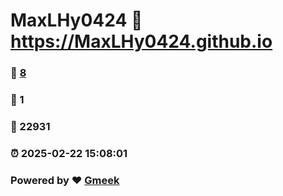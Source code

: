 # MaxLHy0424 :link: https://MaxLHy0424.github.io 
### :page_facing_up: [8](https://MaxLHy0424.github.io/tag.html) 
### :speech_balloon: 1 
### :hibiscus: 22931 
### :alarm_clock: 2025-02-22 15:08:01 
### Powered by :heart: [Gmeek](https://github.com/Meekdai/Gmeek)
